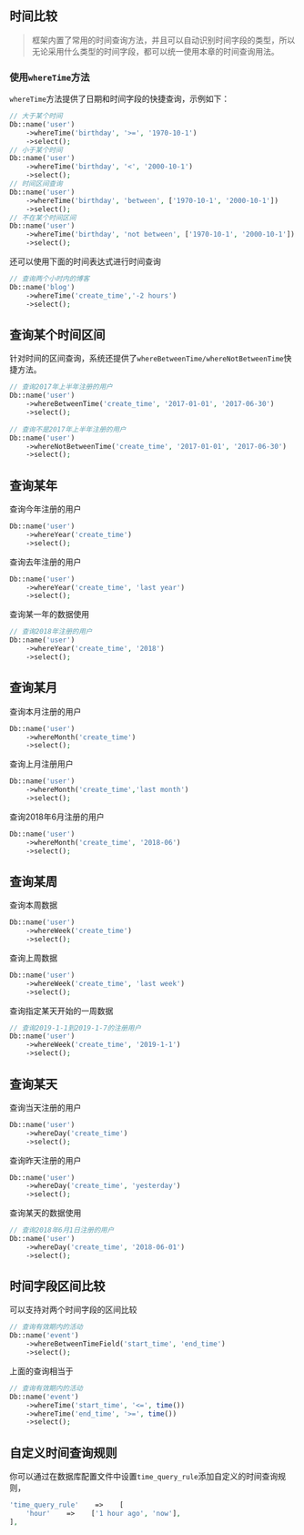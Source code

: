 ## 时间比较

> 框架内置了常用的时间查询方法，并且可以自动识别时间字段的类型，所以无论采用什么类型的时间字段，都可以统一使用本章的时间查询用法。

### 使用`whereTime`方法

`whereTime`方法提供了日期和时间字段的快捷查询，示例如下：

```php
// 大于某个时间
Db::name('user')
    ->whereTime('birthday', '>=', '1970-10-1')
    ->select();
// 小于某个时间
Db::name('user')
    ->whereTime('birthday', '<', '2000-10-1')
    ->select();
// 时间区间查询
Db::name('user')
    ->whereTime('birthday', 'between', ['1970-10-1', '2000-10-1'])
    ->select();
// 不在某个时间区间
Db::name('user')
    ->whereTime('birthday', 'not between', ['1970-10-1', '2000-10-1'])
    ->select();
```

还可以使用下面的时间表达式进行时间查询

```php
// 查询两个小时内的博客
Db::name('blog')
	->whereTime('create_time','-2 hours')
    ->select();
```

## 查询某个时间区间

针对时间的区间查询，系统还提供了`whereBetweenTime/whereNotBetweenTime`快捷方法。

```php
// 查询2017年上半年注册的用户
Db::name('user')
    ->whereBetweenTime('create_time', '2017-01-01', '2017-06-30')
    ->select();
    
// 查询不是2017年上半年注册的用户
Db::name('user')
    ->whereNotBetweenTime('create_time', '2017-01-01', '2017-06-30')
    ->select();
```

## 查询某年

查询今年注册的用户

```php
Db::name('user')
    ->whereYear('create_time')
    ->select();   
```

查询去年注册的用户

```php
Db::name('user')
    ->whereYear('create_time', 'last year')
    ->select();   
```

查询某一年的数据使用

```php
// 查询2018年注册的用户
Db::name('user')
    ->whereYear('create_time', '2018')
    ->select();    
```

## 查询某月

查询本月注册的用户

```php
Db::name('user')
    ->whereMonth('create_time')
    ->select();   
```

查询上月注册用户

```php
Db::name('user')
    ->whereMonth('create_time','last month')
    ->select();   
```

查询2018年6月注册的用户

```php
Db::name('user')
    ->whereMonth('create_time', '2018-06')
    ->select();    
```

## 查询某周

查询本周数据

```php
Db::name('user')
    ->whereWeek('create_time')
    ->select();    
```

查询上周数据

```php
Db::name('user')
    ->whereWeek('create_time', 'last week')
    ->select();    
```

查询指定某天开始的一周数据

```php
// 查询2019-1-1到2019-1-7的注册用户
Db::name('user')
    ->whereWeek('create_time', '2019-1-1')
    ->select();    
```

## 查询某天

查询当天注册的用户

```php
Db::name('user')
    ->whereDay('create_time')
    ->select();   
```

查询昨天注册的用户

```php
Db::name('user')
    ->whereDay('create_time', 'yesterday')
    ->select();   
```

查询某天的数据使用

```php
// 查询2018年6月1日注册的用户
Db::name('user')
    ->whereDay('create_time', '2018-06-01')
    ->select();    
```

## 时间字段区间比较

可以支持对两个时间字段的区间比较

```php
// 查询有效期内的活动
Db::name('event')
	->whereBetweenTimeField('start_time', 'end_time')
    ->select();
```

上面的查询相当于

```php
// 查询有效期内的活动
Db::name('event')
	->whereTime('start_time', '<=', time())
    ->whereTime('end_time', '>=', time())
    ->select();
```

## 自定义时间查询规则

你可以通过在数据库配置文件中设置`time_query_rule`添加自定义的时间查询规则，

```php
'time_query_rule'    =>    [
    'hour'    =>    ['1 hour ago', 'now'],
],
```

  


